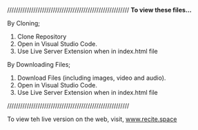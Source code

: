 
////////////////////////////////////////////////////////
**To view these files...**

By Cloning;
1. Clone Repository
2. Open in Visual Studio Code.
3. Use Live Server Extension when in index.html file


By Downloading Files;
1. Download Files (including images, video and audio).
2. Open in Visual Studio Code.
3. Use Live Server Extension when in index.html file

////////////////////////////////////////////////////////

To view teh live version on the web, visit, www.recite.space
